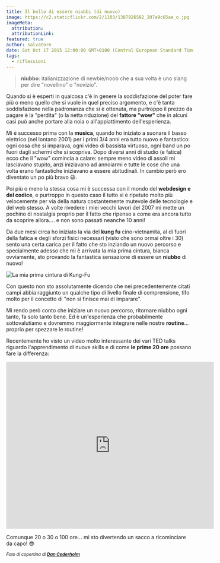 ```yaml
---
title: Il bello di essere niubbi (di nuovo)
image: https://c2.staticflickr.com/2/1103/1387926582_207a9c65aa_o.jpg
imageMeta:
  attribution:
  attributionLink:
featured: true
author: salvatore
date: Sat Oct 17 2015 12:00:00 GMT+0100 (Central European Standard Time)
tags:
  - riflessioni
---
```


> **niubbo**: italianizzazione di newbie/noob che a sua volta è uno slang per dire "novellino" o "novizio".

Quando si è esperti in qualcosa c'è in genere la soddisfazione del poter fare più o meno quello che si vuole in quel preciso argomento, e c'è tanta soddisfazione nella padronanza che si è ottenuta, ma purtroppo il prezzo da pagare è la "perdita" (o la netta riduzione) del **fattore "wow"** che in alcuni casi può anche portare alla noia o all'appiattimento dell'esperienza.

Mi è successo prima con la **musica**, quando ho iniziato a suonare il basso elettrico (nel lontano 2001) per i primi 3/4 anni era tutto nuovo e fantastico: ogni cosa che si imparava, ogni video di bassista virtuoso, ogni band un po fuori dagli schermi che si scopriva. Dopo diversi anni di studio (e fatica) ecco che il "wow" comincia a calare: sempre meno video di assoli mi lasciavano stupito, anzi iniziavano ad annoiarmi e tutte le cose che una volta erano fantastiche iniziavano a essere abitudinali. In cambio però ero diventato un po più bravo 😃.

Poi più o meno la stessa cosa mi è successa con il mondo del **webdesign e del codice**, e purtroppo in questo caso il tutto si è ripetuto molto più velocemente per via della natura costantemente mutevole delle tecnologie e del web stesso. A volte rivedere i miei vecchi lavori del 2007 mi mette un pochino di nostalgia proprio per il fatto che ripenso a come era ancora tutto da scoprire allora.... e non sono passati neanche 10 anni!

Da due mesi circa ho iniziato la via del **kung fu** cino-vietnamita, al di fuori della fatica e degli sforzi fisici necessari (visto che sono ormai oltre i 30) sento una certa carica per il fatto che sto inziando un nuovo percorso e specialmente adesso che mi è arrivata la mia prima cintura, bianca ovviamente, sto provando la fantastica sensazione di essere un **niubbo** di nuovo!

![La mia prima cintura di Kung-Fu](https://dl.dropboxusercontent.com/u/4531398/blog/2015/IMG_20151016_222113~2.jpg)

Con questo non sto assolutamente dicendo che nei precedentemente citati campi abbia raggiunto un qualche tipo di livello finale di comprensione, tifo molto per il concetto di "non si finisce mai di imparare".

Mi rendo però conto che iniziare un nuovo percorso, ritornare niubbo ogni tanto, fa solo tanto bene. Ed è un'esperienza che probabilmente sottovalutiamo e dovremmo maggiormente integrare nelle nostre **routine**... proprio per spezzare le routine!

Recentemente ho visto un video molto interessante dei vari TED talks riguardo l'apprendimento di nuove skills e di come **le prime 20 ore** possano fare la differenza:

<iframe width="560" height="450" src="https://www.youtube.com/embed/5MgBikgcWnY" frameborder="0" allowfullscreen></iframe>

Comunque 20 o 30 o 100 ore... mi sto divertendo un sacco a ricominciare da capo! 😎

<small>*Foto di copertina di **[Dan Cederholm](https://www.flickr.com/photos/simplebitsdan/1387926582/)***</small>